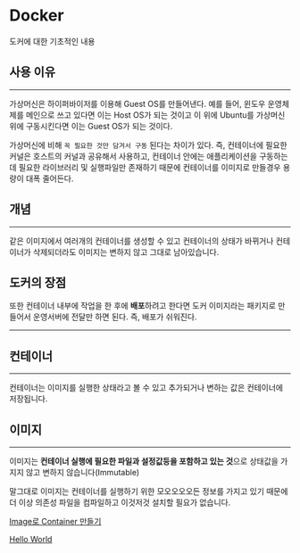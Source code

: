 # Docker

도커에 대한 기초적인 내용

## 사용 이유

---

가상머신은 하이퍼바이저를 이용해 Guest OS를 만들어낸다. 예를 들어, 윈도우 운영체제를 메인으로 쓰고 있다면 이는 Host OS가 되는 것이고 이 위에 Ubuntu를 가상머신위에 구동시킨다면 이는 Guest OS가 되는 것이다.

가상머신에 비해 `꼭 필요한 것만 담겨서 구동`
된다는 차이가 있다. 즉, 컨테이너에 필요한 커널은 호스트의 커널과 공유해서 사용하고, 컨테이너 안에는 애플리케이션을 구동하는데 필요한 라이브러리 및 실행파일만 존재하기 때문에 컨테이너를 이미지로 만들경우 용량이 대폭 줄어든다.

## 개념

---

같은 이미지에서 여러개의 컨테이너를 생성할 수 있고 컨테이너의 상태가 바뀌거나 컨테이너가 삭제되더라도 이미지는 변하지 않고 그대로 남아있습니다.

## 도커의 장점

또한 컨테이너 내부에 작업을 한 후에 **배포**하려고 한다면 도커 이미지라는 패키지로 만들어서 운영서버에 전달만 하면 된다. 즉, 배포가 쉬워진다.

---

## 컨테이너

---

컨테이너는 이미지를 실행한 상태라고 볼 수 있고 추가되거나 변하는 값은 컨테이너에 저장됩니다.

## 이미지

---

이미지는 **컨테이너 실행에 필요한 파일과 설정값등을 포함하고 있는 것**으로 상태값을 가지지 않고 변하지 않습니다(Immutable)

말그대로 이미지는 컨테이너를 실행하기 위한 모오오오오든 정보를 가지고 있기 때문에 더 이상 의존성 파일을 컴파일하고 이것저것 설치할 필요가 없습니다.

[Image로 Container 만들기](Docker%2017ea2b0921fa46ca90eef7c3ce9b598f/Image%E1%84%85%E1%85%A9%20Container%20%E1%84%86%E1%85%A1%E1%86%AB%E1%84%83%E1%85%B3%E1%86%AF%E1%84%80%E1%85%B5%20e20fb263c59741608d42e38fd5543b29.md)

[Hello World](Docker%2017ea2b0921fa46ca90eef7c3ce9b598f/Hello%20World%206a894a0952634082bed648ba4334b533.md)